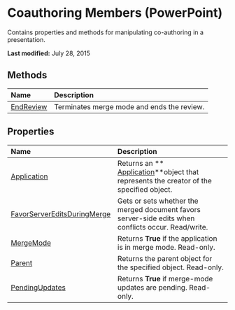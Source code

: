 
# Coauthoring Members (PowerPoint)
Contains properties and methods for manipulating co-authoring in a presentation.

 **Last modified:** July 28, 2015


## Methods



|**Name**|**Description**|
|:-----|:-----|
| [EndReview](5ec8bff9-45c4-67f1-1f2c-fb7b592f995e.md)|Terminates merge mode and ends the review.|

## Properties



|**Name**|**Description**|
|:-----|:-----|
| [Application](45c1e016-f082-3246-f790-5c98d27ff6b6.md)|Returns an  ** [Application](978c2b99-4271-b953-4283-73b5f3d96f41.md)**object that represents the creator of the specified object.|
| [FavorServerEditsDuringMerge](82c563c0-b3a0-18ca-5405-6aa786c4946a.md)|Gets or sets whether the merged document favors server-side edits when conflicts occur. Read/write.|
| [MergeMode](b97391fd-c470-0fe5-ec1d-4d81e0ed02b8.md)|Returns  **True** if the application is in merge mode. Read-only.|
| [Parent](70ba49e9-a239-c09f-e6ed-e10822be893f.md)|Returns the parent object for the specified object. Read-only.|
| [PendingUpdates](50650af5-e139-936d-4025-2190feebfe88.md)|Returns  **True** if merge-mode updates are pending. Read-only.|
